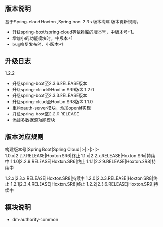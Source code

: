 ## 版本说明
基于Spring-cloud Hoxton ,Spring boot 2.3.x版本构建
版本更新规则。
* 升级spring-boot/spring-cloud等依赖库的版本号，中版本号+1。
* 增加小的功能模块时，中版本+1
* bug修复发布时，小版本+1

## 升级日志
1.2.2
* 升级spring-boot至2.3.6.RELEASE版本
* 升级spring-cloud至Hoxton.SR9版本
1.2.0
* 升级spring-boot至2.3.3.RELEASE版本
* 升级spring-cloud至Hoxton.SR8版本
1.1.0
* 重构oauth-server模块，添加openid实现
* 升级spring-boot至2.2.9.RELEASE
* 添加多数据源功能模块
## 版本对应规则
构建版本号|Spring Boot|Spring Cloud|
:-|:-|:-|:-
1.0.x|2.2.7.RELEASE|Hoxton.SR6|终止
1.1.x|2.2.x.RELEASE|Hoxton.SRx|持续中
1.1.0|2.2.9.RELEASE|Hoxton.SR6|终止
1.1.1|2.2.9.RELEASE|Hoxton.SR8|持续中

1.2.x|2.3.x.RELEASE|Hoxton.SR8|持续中
1.2.0|2.3.3.RELEASE|Hoxton.SR8|终止
1.2.1|2.3.4.RELEASE|Hoxton.SR8|终止
1.2.2|2.3.6.RELEASE|Hoxton.SR9|持续中
## 模块说明
* dm-authority-common
